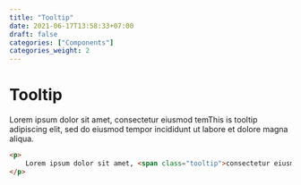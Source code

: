```yaml
---
title: "Tooltip"
date: 2021-06-17T13:58:33+07:00
draft: false
categories: ["Components"]
categories_weight: 2
---
```


# Tooltip

<p>Lorem ipsum dolor sit amet, <span class="tooltip">consectetur eiusmod tem<span class="tooltip-body">This is tooltip</span></span> adipiscing elit, sed do eiusmod tempor incididunt ut labore et dolore magna aliqua.
</p>

``` html
<p>
    Lorem ipsum dolor sit amet, <span class="tooltip">consectetur eiusmod tem<span class="tooltip-body">This is tooltip</span></span> adipiscing elit, sed do eiusmod tempor incididunt ut labore et dolore magna aliqua.
</p>
```
